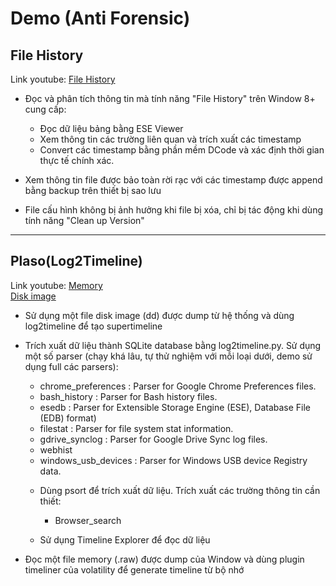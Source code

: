 # Demo (Anti Forensic)

## File History

Link youtube: [File History](https://www.youtube.com/watch?v=SC4iRIjBpww&list=PLoDTSobb3PMKfPj7bkjgtlyLqtzxZGsOr&index=2&ab_channel=Ho%C3%A0ngKhangTr%E1%BA%A7n)
- Đọc và phân tích thông tin mà tính năng "File History" trên Window 8+ cung cấp:
  -  Đọc dữ liệu bảng bằng ESE Viewer
  -   Xem thông tin các trường liên quan và trích xuất các timestamp
  -   Convert các timestamp bằng phần mềm DCode và xác định thời gian thực tế chính xác.

- Xem thông tin file được bảo toàn rời rạc với các timestamp được append bằng backup trên thiết bị sao lưu
- File cấu hình không bị ảnh hưởng khi file bị xóa, chỉ bị tác động khi dùng tính năng "Clean up Version"

---
## Plaso(Log2Timeline)

Link youtube: 
[Memory](https://www.youtube.com/watch?v=Zcn_nKScBWM&list=PLoDTSobb3PMKfPj7bkjgtlyLqtzxZGsOr&index=4&ab_channel=Ho%C3%A0ngKhangTr%E1%BA%A7n) <br>
[Disk image](https://www.youtube.com/watch?v=GXl3lGuDJz0&list=PLoDTSobb3PMKfPj7bkjgtlyLqtzxZGsOr&index=4&ab_channel=Ho%C3%A0ngKhangTr%E1%BA%A7n)


- Sử dụng một file disk image (dd) được dump từ hệ thống và dùng log2timeline để tạo supertimeline

- Trích xuất dữ liệu thành SQLite database bằng log2timeline.py. Sử dụng một số parser (chạy khá lâu, tự thử nghiệm với mỗi loại dưới, demo sử dụng full các parsers):
	* chrome_preferences : Parser for Google Chrome Preferences files.
	* bash_history : Parser for Bash history files.
	* esedb : Parser for Extensible Storage Engine (ESE), Database File (EDB) format)
	* filestat : Parser for file system stat information.
	* gdrive_synclog : Parser for Google Drive Sync log files.
	* webhist
	* windows_usb_devices : Parser for Windows USB device Registry data.

    -  Dùng psort để trích xuất dữ liệu. Trích xuất các trường thông tin cần thiết:
    	* Browser_search

    - Sử dụng Timeline Explorer để đọc dữ liệu

- Đọc một file memory (.raw) được dump của Window và dùng plugin timeliner của volatility để generate timeline từ bộ nhớ

